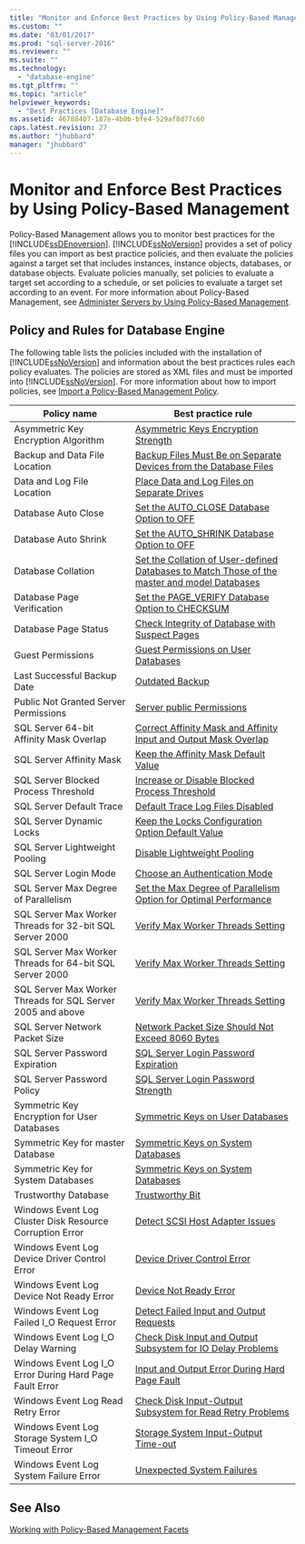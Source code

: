 ```yaml
---
title: "Monitor and Enforce Best Practices by Using Policy-Based Management | Microsoft Docs"
ms.custom: ""
ms.date: "03/01/2017"
ms.prod: "sql-server-2016"
ms.reviewer: ""
ms.suite: ""
ms.technology: 
  - "database-engine"
ms.tgt_pltfrm: ""
ms.topic: "article"
helpviewer_keywords: 
  - "Best Practices [Database Engine]"
ms.assetid: 46788407-187e-4b0b-bfe4-529af8d77c60
caps.latest.revision: 27
ms.author: "jhubbard"
manager: "jhubbard"
---
```

# Monitor and Enforce Best Practices by Using Policy-Based Management
  Policy-Based Management allows you to monitor best practices for the [!INCLUDE[ssDEnoversion](../../analysis-services/instances/install/windows/includes/ssdenoversion-md.md)]. [!INCLUDE[ssNoVersion](../../advanced-analytics/r-services/includes/ssnoversion-md.md)] provides a set of policy files you can import as best practice policies, and then evaluate the policies against a target set that includes instances, instance objects, databases, or database objects. Evaluate policies manually, set policies to evaluate a target set according to a schedule, or set policies to evaluate a target set according to an event. For more information about Policy-Based Management, see [Administer Servers by Using Policy-Based Management](../../relational-databases/policy-based-management/administer-servers-by-using-policy-based-management.md).  
  
## Policy and Rules for Database Engine  
 The following table lists the policies included with the installation of [!INCLUDE[ssNoVersion](../../advanced-analytics/r-services/includes/ssnoversion-md.md)] and information about the best practices rules each policy evaluates. The policies are stored as XML files and must be imported into [!INCLUDE[ssNoVersion](../../advanced-analytics/r-services/includes/ssnoversion-md.md)]. For more information about how to import policies, see [Import a Policy-Based Management Policy](../../relational-databases/policy-based-management/import-a-policy-based-management-policy.md).  
  
|Policy name|Best practice rule|  
|-----------------|------------------------|  
|Asymmetric Key Encryption Algorithm|[Asymmetric Keys Encryption Strength](../../relational-databases/policy-based-management/asymmetric-keys-encryption-strength.md)|  
|Backup and Data File Location|[Backup Files Must Be on Separate Devices from the Database Files](http://msdn.microsoft.com/en-US/library/bb402878(SQL.130).aspx)|  
|Data and Log File Location|[Place Data and Log Files on Separate Drives](../../relational-databases/policy-based-management/place-data-and-log-files-on-separate-drives.md)|  
|Database Auto Close|[Set the AUTO_CLOSE Database Option to OFF](../../relational-databases/policy-based-management/set-the-auto-close-database-option-to-off.md)|  
|Database Auto Shrink|[Set the AUTO_SHRINK Database Option to OFF](../../relational-databases/policy-based-management/set-the-auto-shrink-database-option-to-off.md)|  
|Database Collation|[Set the Collation of User-defined Databases to Match Those of the master and model Databases](http://msdn.microsoft.com/en-US/library/bb402915(SQL.130).aspx)|  
|Database Page Verification|[Set the PAGE_VERIFY Database Option to CHECKSUM](../../relational-databases/policy-based-management/set-the-page-verify-database-option-to-checksum.md)|  
|Database Page Status|[Check Integrity of Database with Suspect Pages](../../relational-databases/policy-based-management/check-integrity-of-database-with-suspect-pages.md)|  
|Guest Permissions|[Guest Permissions on User Databases](../../relational-databases/policy-based-management/guest-permissions-on-user-databases.md)|  
|Last Successful Backup Date|[Outdated Backup](../../relational-databases/policy-based-management/outdated-backup.md)|  
|Public Not Granted Server Permissions|[Server public Permissions](../../relational-databases/policy-based-management/server-public-permissions.md)|  
|SQL Server 64-bit Affinity Mask Overlap|[Correct Affinity Mask and Affinity Input and Output Mask Overlap](../../relational-databases/policy-based-management/correct-affinity-mask-and-affinity-input-and-output-mask-overlap.md)|  
|SQL Server Affinity Mask|[Keep the Affinity Mask Default Value](../../relational-databases/policy-based-management/keep-the-affinity-mask-default-value.md)|  
|SQL Server Blocked Process Threshold|[Increase or Disable Blocked Process Threshold](../../relational-databases/policy-based-management/increase-or-disable-blocked-process-threshold.md)|  
|SQL Server Default Trace|[Default Trace Log Files Disabled](../../relational-databases/policy-based-management/default-trace-log-files-disabled.md)|  
|SQL Server Dynamic Locks|[Keep the Locks Configuration Option Default Value](../../relational-databases/policy-based-management/keep-the-locks-configuration-option-default-value.md)|  
|SQL Server Lightweight Pooling|[Disable Lightweight Pooling](../../relational-databases/policy-based-management/disable-lightweight-pooling.md)|  
|SQL Server Login Mode|[Choose an Authentication Mode](../../relational-databases/security/choose-an-authentication-mode.md)|  
|SQL Server Max Degree of Parallelism|[Set the Max Degree of Parallelism Option for Optimal Performance](../../relational-databases/policy-based-management/set-the-max-degree-of-parallelism-option-for-optimal-performance.md)|  
|SQL Server Max Worker Threads for 32-bit SQL Server 2000|[Verify Max Worker Threads Setting](../../relational-databases/policy-based-management/verify-max-worker-threads-setting.md)|  
|SQL Server Max Worker Threads for 64-bit SQL Server 2000|[Verify Max Worker Threads Setting](../../relational-databases/policy-based-management/verify-max-worker-threads-setting.md)|  
|SQL Server Max Worker Threads for SQL Server 2005 and above|[Verify Max Worker Threads Setting](../../relational-databases/policy-based-management/verify-max-worker-threads-setting.md)|  
|SQL Server Network Packet Size|[Network Packet Size Should Not Exceed 8060 Bytes](../../relational-databases/policy-based-management/network-packet-size-should-not-exceed-8060-bytes.md)|  
|SQL Server Password Expiration|[SQL Server Login Password Expiration](../../relational-databases/policy-based-management/sql-server-login-password-expiration.md)|  
|SQL Server Password Policy|[SQL Server Login Password Strength](../../relational-databases/policy-based-management/sql-server-login-password-strength.md)|  
|Symmetric Key Encryption for User Databases|[Symmetric Keys on User Databases](../../relational-databases/policy-based-management/symmetric-keys-on-user-databases.md)|  
|Symmetric Key for master Database|[Symmetric Keys on System Databases](../../relational-databases/policy-based-management/symmetric-keys-on-system-databases.md)|  
|Symmetric Key for System Databases|[Symmetric Keys on System Databases](../../relational-databases/policy-based-management/symmetric-keys-on-system-databases.md)|  
|Trustworthy Database|[Trustworthy Bit](../../relational-databases/policy-based-management/trustworthy-bit.md)|  
|Windows Event Log Cluster Disk Resource Corruption Error|[Detect SCSI Host Adapter Issues](../../relational-databases/policy-based-management/detect-scsi-host-adapter-issues.md)|  
|Windows Event Log Device Driver Control Error|[Device Driver Control Error](../../relational-databases/policy-based-management/device-driver-control-error.md)|  
|Windows Event Log Device Not Ready Error|[Device Not Ready Error](../../relational-databases/policy-based-management/device-not-ready-error.md)|  
|Windows Event Log Failed I_O Request Error|[Detect Failed Input and Output Requests](../../relational-databases/policy-based-management/detect-failed-input-and-output-requests.md)|  
|Windows Event Log I_O Delay Warning|[Check Disk Input and Output Subsystem for IO Delay Problems](../../relational-databases/policy-based-management/check-disk-input-and-output-subsystem-for-io-delay-problems.md)|  
|Windows Event Log I_O Error During Hard Page Fault Error|[Input and Output Error During Hard Page Fault](../../relational-databases/policy-based-management/input-and-output-error-during-hard-page-fault.md)|  
|Windows Event Log Read Retry Error|[Check Disk Input-Output Subsystem for Read Retry Problems](../../relational-databases/policy-based-management/check-disk-input-output-subsystem-for-read-retry-problems.md)|  
|Windows Event Log Storage System I_O Timeout Error|[Storage System Input-Output Time-out](../../relational-databases/policy-based-management/storage-system-input-output-time-out.md)|  
|Windows Event Log System Failure Error|[Unexpected System Failures](../../relational-databases/policy-based-management/unexpected-system-failures.md)|  
  
## See Also  
 [Working with Policy-Based Management Facets](../../relational-databases/policy-based-management/working-with-policy-based-management-facets.md)  
  
  